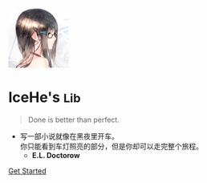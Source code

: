 ![avatar](_docsify/avatar-120.png)

# IceHe's <small>Lib</small>

> Done is better than perfect.

<!-- - Tech & Life / Tool / Hobby / Resume -->
<!-- - Wiki：Never memorize something that you can look up. -->
<!-- - **Albert Einstein** -->

- 写一部小说就像在黑夜里开车。<br/>你只能看到车灯照亮的部分，但是你却可以走完整个旅程。
    - **E.L. Doctorow**

[Get Started](#索引)

<!-- Ref : https://docsify.js.org/#/cover -->

